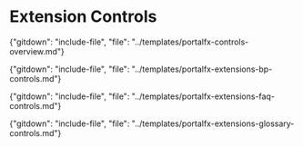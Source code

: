 
# Extension Controls

<!--  required section -->

{"gitdown": "include-file", "file": "../templates/portalfx-controls-overview.md"}

{"gitdown": "include-file", "file": "../templates/portalfx-extensions-bp-controls.md"}

{"gitdown": "include-file", "file": "../templates/portalfx-extensions-faq-controls.md"}
    
{"gitdown": "include-file", "file": "../templates/portalfx-extensions-glossary-controls.md"}


